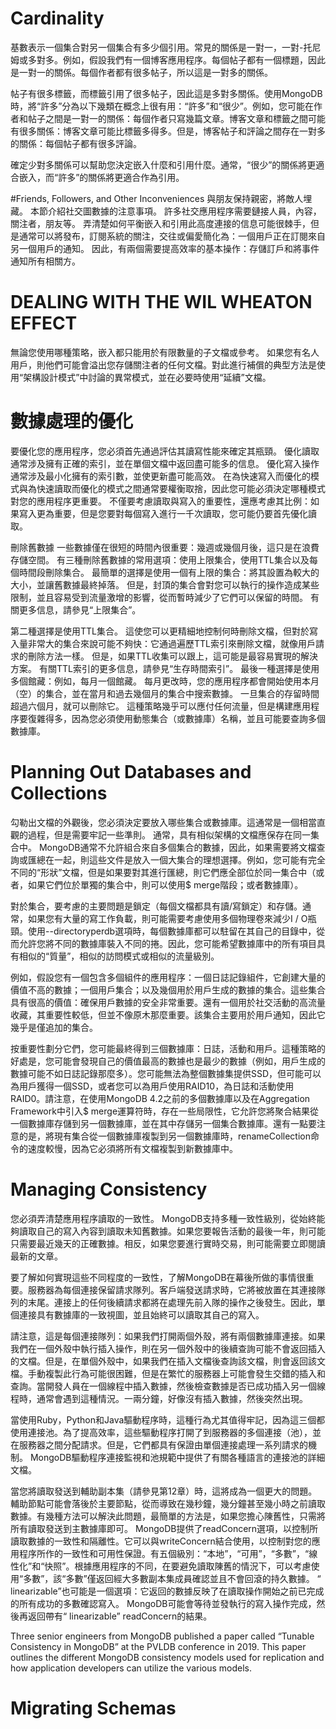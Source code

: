 # Cardinality
基數表示一個集合對另一個集合有多少個引用。常見的關係是一對一，一對-托尼姆或多對多。例如，假設我們有一個博客應用程序。每個帖子都有一個標題，因此是一對一的關係。每個作者都有很多帖子，所以這是一對多的關係。

帖子有很多標籤，而標籤引用了很多帖子，因此這是多對多關係。使用MongoDB時，將“許多”分為以下幾類在概念上很有用：“許多”和“很少”。例如，您可能在作者和帖子之間是一對一的關係：每個作者只寫幾篇文章。博客文章和標籤之間可能有很多關係：博客文章可能比標籤多得多。但是，博客帖子和評論之間存在一對多的關係：每個帖子都有很多評論。

確定少對多關係可以幫助您決定嵌入什麼和引用什麼。通常，“很少”的關係將更適合嵌入，而“許多”的關係將更適合作為引用。

#Friends, Followers, and Other Inconveniences
與朋友保持親密，將敵人埋藏。
本節介紹社交圖數據的注意事項。 許多社交應用程序需要鏈接人員，內容，關注者，朋友等。 弄清楚如何平衡嵌入和引用此高度連接的信息可能很棘手，但是通常可以將發布，訂閱系統的關注，交往或偏愛簡化為：一個用戶正在訂閱來自另一個用戶的通知。 因此，有兩個需要提高效率的基本操作：存儲訂戶和將事件通知所有相關方。

# DEALING WITH THE WIL WHEATON EFFECT
無論您使用哪種策略，嵌入都只能用於有限數量的子文檔或參考。 如果您有名人用戶，則他們可能會溢出您存儲關注者的任何文檔。對此進行補償的典型方法是使用“架構設計模式”中討論的異常模式，並在必要時使用“延續”文檔。

# 數據處理的優化
要優化您的應用程序，您必須首先通過評估其讀寫性能來確定其瓶頸。 優化讀取通常涉及擁有正確的索引，並在單個文檔中返回盡可能多的信息。 優化寫入操作通常涉及最小化擁有的索引數，並使更新盡可能高效。
在為快速寫入而優化的模式與為快速讀取而優化的模式之間通常要權衡取捨，因此您可能必須決定哪種模式對您的應用程序更重要。 不僅要考慮讀取與寫入的重要性，還應考慮其比例：如果寫入更為重要，但是您要對每個寫入進行一千次讀取，您可能仍要首先優化讀取。

刪除舊數據
一些數據僅在很短的時間內很重要：幾週或幾個月後，這只是在浪費存儲空間。 有三種刪除舊數據的常用選項：使用上限集合，使用TTL集合以及每個時間段刪除集合。
最簡單的選擇是使用一個有上限的集合：將其設置為較大的大小，並讓舊數據最終掉落。 但是，封頂的集合會對您可以執行的操作造成某些限制，並且容易受到流量激增的影響，從而暫時減少了它們可以保留的時間。 有關更多信息，請參見“上限集合”。

第二種選擇是使用TTL集合。 這使您可以更精細地控制何時刪除文檔，但對於寫入量非常大的集合來說可能不夠快：它通過遍歷TTL索引來刪除文檔，就像用戶請求的刪除方法一樣。 但是，如果TTL收集可以跟上，這可能是最容易實現的解決方案。 有關TTL索引的更多信息，請參見“生存時間索引”。 最後一種選擇是使用多個館藏：例如，每月一個館藏。 每月更改時，您的應用程序都會開始使用本月（空）的集合，並在當月和過去幾個月的集合中搜索數據。 一旦集合的存留時間超過六個月，就可以刪除它。 這種策略幾乎可以應付任何流量，但是構建應用程序要復雜得多，因為您必須使用動態集合（或數據庫）名稱，並且可能要查詢多個數據庫。

# Planning Out Databases and Collections
勾勒出文檔的外觀後，您必須決定要放入哪些集合或數據庫。這通常是一個相當直觀的過程，但是需要牢記一些準則。
通常，具有相似架構的文檔應保存在同一集合中。 MongoDB通常不允許組合來自多個集合的數據，因此，如果需要將文檔查詢或匯總在一起，則這些文件是放入一個大集合的理想選擇。例如，您可能有完全不同的“形狀”文檔，但是如果要對其進行匯總，則它們應全部位於同一集合中（或者，如果它們位於單獨的集合中，則可以使用$ merge階段；或者數據庫）。

對於集合，要考慮的主要問題是鎖定（每個文檔都具有讀/寫鎖定）和存儲。通常，如果您有大量的寫工作負載，則可能需要考慮使用多個物理卷來減少I / O瓶頸。使用--directoryperdb選項時，每個數據庫都可以駐留在其自己的目錄中，從而允許您將不同的數據庫裝入不同的捲。因此，您可能希望數據庫中的所有項目具有相似的“質量”，相似的訪問模式或相似的流量級別。

例如，假設您有一個包含多個組件的應用程序：一個日誌記錄組件，它創建大量的價值不高的數據；一個用戶集合；以及幾個用於用戶生成的數據的集合。這些集合具有很高的價值：確保用戶數據的安全非常重要。還有一個用於社交活動的高流量收藏，其重要性較低，但並不像原木那麼重要。該集合主要用於用戶通知，因此它幾乎是僅追加的集合。

按重要性劃分它們，您可能最終得到三個數據庫：日誌，活動和用戶。這種策略的好處是，您可能會發現自己的價值最高的數據也是最少的數據（例如，用戶生成的數據可能不如日誌記錄那麼多）。您可能無法為整個數據集提供SSD，但可能可以為用戶獲得一個SSD，或者您可以為用戶使用RAID10，為日誌和活動使用RAID0。請注意，在使用MongoDB 4.2之前的多個數據庫以及在Aggregation Framework中引入$ merge運算符時，存在一些局限性，它允許您將聚合結果從一個數據庫存儲到另一個數據庫，並在其中存儲另一個集合數據庫。還有一點要注意的是，將現有集合從一個數據庫複製到另一個數據庫時，renameCollection命令的速度較慢，因為它必須將所有文檔複製到新數據庫中。

# Managing Consistency
您必須弄清楚應用程序讀取的一致性。 MongoDB支持多種一致性級別，從始終能夠讀取自己的寫入內容到讀取未知舊數據。如果您要報告活動的最後一年，則可能只需要最近幾天的正確數據。相反，如果您要進行實時交易，則可能需要立即閱讀最新的文章。

要了解如何實現這些不同程度的一致性，了解MongoDB在幕後所做的事情很重要。服務器為每個連接保留請求隊列。客戶端發送請求時，它將被放置在其連接隊列的末尾。連接上的任何後續請求都將在處理先前入隊的操作之後發生。因此，單個連接具有數據庫的一致視圖，並且始終可以讀取其自己的寫入。

請注意，這是每個連接隊列：如果我們打開兩個外殼，將有兩個數據庫連接。如果我們在一個外殼中執行插入操作，則在另一個外殼中的後續查詢可能不會返回插入的文檔。但是，在單個外殼中，如果我們在插入文檔後查詢該文檔，則會返回該文檔。手動複製此行為可能很困難，但是在繁忙的服務器上可能會發生交錯的插入和查詢。當開發人員在一個線程中插入數據，然後檢查數據是否已成功插入另一個線程時，通常會遇到這種情況。一兩分鐘，好像沒有插入數據，然後突然出現。

當使用Ruby，Python和Java驅動程序時，這種行為尤其值得牢記，因為這三個都使用連接池。為了提高效率，這些驅動程序打開了到服務器的多個連接（池），並在服務器之間分配請求。但是，它們都具有保證由單個連接處理一系列請求的機制。 MongoDB驅動程序連接監視和池規範中提供了有關各種語言的連接池的詳細文檔。

當您將讀取發送到輔助副本集（請參見第12章）時，這將成為一個更大的問題。輔助節點可能會落後於主要節點，從而導致在幾秒鐘，幾分鐘甚至幾小時之前讀取數據。有幾種方法可以解決此問題，最簡單的方法是，如果您擔心陳舊性，只需將所有讀取發送到主數據庫即可。
MongoDB提供了readConcern選項，以控制所讀取數據的一致性和隔離性。它可以與writeConcern結合使用，以控制對您的應用程序所作的一致性和可用性保證。有五個級別：“本地”，“可用”，“多數”，“線性化”和“快照”。根據應用程序的不同，在要避免讀取陳舊的情況下，可以考慮使用“多數”，該“多數”僅返回經大多數副本集成員確認並且不會回滾的持久數據。 “ linearizable”也可能是一個選項：它返回的數據反映了在讀取操作開始之前已完成的所有成功的多數確認寫入。 MongoDB可能會等待並發執行的寫入操作完成，然後再返回帶有“ linearizable” readConcern的結果。

Three senior engineers from MongoDB published a paper called
“Tunable Consistency in MongoDB” at the PVLDB conference in
2019. This paper outlines the different MongoDB consistency
models used for replication and how application developers can
utilize the various models.

# Migrating Schemas
